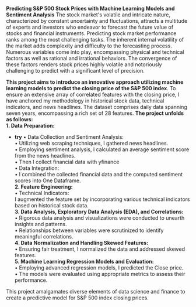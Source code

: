 **Predicting S&P 500 Stock Prices with Machine Learning Models and Sentiment Analysis**
The stock market's volatile and intricate nature, characterized by constant uncertainty and fluctuations, attracts a multitude of experts and investors who endeavor to forecast the future value of stocks and financial instruments.
Predicting stock market performance ranks among the most challenging tasks. The inherent internal volatility of the market adds complexity and difficulty to the forecasting process. Numerous variables come into play, encompassing physical and technical factors as well as rational and irrational behaviors. 
The convergence of these factors renders stock prices highly volatile and notoriously challenging to predict with a significant level of precision.

**This project aims to introduce an innovative approach utilizing machine learning models to predict the closing price of the S&P 500 index**.
To ensure an extensive array of correlated features with the closing price, I have anchored my methodology in historical stock data, technical indicators, and news headlines.
The dataset comprises daily data spanning seven years, encompassing a rich set of 28 features. 
**The project unfolds as follows:**  
   **1. Data Preparation:**
* **try**
     • Data Collection and Sentiment Analysis:  
         •	Utilizing web scraping techniques, I gathered news headlines.  
         •	Employing sentiment analysis, I calculated an average sentiment score from the news headlines.  
         •	Then I collect financial data with yfinance   
      •	Data Integration:  
         •	I combined the collected financial data and the computed sentiment scores into One Dataframe.  
   **2. Feature Engineering:**  
      •	Technical Indicators:  
        I augmented the feature set by incorporating various technical indicators based on historical stock data.  
   **3. Data Analysis, Exploratory Data Analysis (EDA), and Correlations:**  
      •	Rigorous data analysis and visualizations were conducted to unearth insights and patterns.  
      •	Relationships between variables were scrutinized to identify meaningful correlations.  
   **4. Data Normalization and Handling Skewed Features:**  
      •	Ensuring fair treatment, I normalized the data and addressed skewed features.  
   **5. Machine Learning Regression Models and Evaluation:**  
      •	Employing advanced regression models, I predicted the Close price.  
      •	The models were evaluated using appropriate metrics to assess their performance.  
      
This project amalgamates diverse elements of data science and finance to create a predictive model for S&P 500 index closing prices. 


